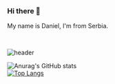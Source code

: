 ### Hi there 👋

<!--
**DanielRaubal/DanielRaubal** is a ✨ _special_ ✨ repository because its `README.md` (this file) appears on your GitHub profile.

Here are some ideas to get you started:

- 🔭 I’m currently working on ...
- 🌱 I’m currently learning ...
- 👯 I’m looking to collaborate on ...
- 🤔 I’m looking for help with ...
- 💬 Ask me about ...
- 📫 How to reach me: ...
- 😄 Pronouns: ...
- ⚡ Fun fact: ...

[<kbd> <br> KeyBinding Button <br> </kbd>][KBD]
-->

My name is Daniel, I'm from Serbia.

<br>

![header](https://capsule-render.vercel.app/api?type=wave&color=auto&width=2600&height=300&section=header&text=capsule%20render&fontSize=90)


![Anurag's GitHub stats](https://github-readme-stats.vercel.app/api?username=DanielRaubal&show_icons=true&theme=dark)
<br>
[![Top Langs](https://github-readme-stats.vercel.app/api/top-langs/?username=DanielRaubal&hide_progress=false&theme=dark)](https://github.com/anuraghazra/github-readme-stats)
